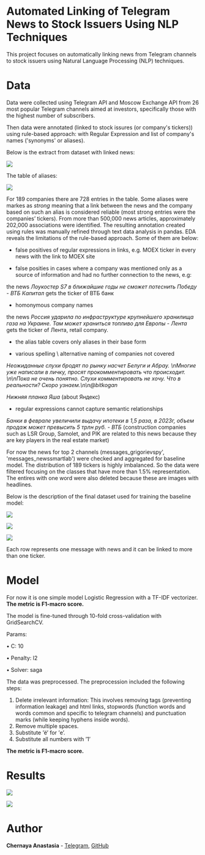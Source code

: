 # Automated Linking of Telegram News to Stock Issuers Using NLP Techniques

This project focuses on automatically linking news from Telegram channels to stock issuers using Natural Language Processing (NLP) techniques.

# Data
Data were collected using Telegram API and Moscow Exchange API from 26 most popular Telegram channels aimed at
investors, specifically those with the highest number of subscribers. 

Then data were annotated (linked to stock issures (or company's tickers)) using rule-based approach: with Regular Expression and list of company's names ('synonyms' or aliases).

Below is the extract from dataset with linked news:

![](https://github.com/ChernayaAnastasia/Screenshots/blob/master/raw_stock_news.png)

The table of aliases:

![](https://github.com/ChernayaAnastasia/Screenshots/blob/master/aliases.png)

For 189 companies there are 728 entries in the table. Some aliases were markes as *strong* meaning that a link between the news and the
company based on such an alias is considered reliable (most strong entries were the companies’ tickers). From more than 500,000 news articles, approximately 202,000 associations were identified. The resulting annotation created using rules was manually refined through text data analysis in pandas. EDA reveals the limitations of the rule-based approach. Some of them are below:

* false positives of regular expressions in links, e.g. MOEX ticker in every news with the link to MOEX site
  
* false posities in cases where a company was mentioned only as a source of information and had no further connection to the news, e.g:
  
the news *Лоукостер S7 в ближайшие годы не сможет потеснить Победу - ВТБ Капитал* gets the ticker of ВТБ банк

* homonymous company names
  
the news *Россия ударила по инфраструктуре крупнейшего хранилища газа на Украине. Там может храниться топливо для Европы - Лента* gets the ticker of Лента, retail company. 

* the alias table covers only aliases in their base form
  
* various spelling \ alternative naming of companies not covered
  
*Неожиданные слухи бродят по рынку насчет Белуги и Абрау. \nМногие уже написали в личку, просят прокомментировать что происходит. \n\nПока не очень понятно. Слухи комментировать не хочу. Что в реальности? Скоро узнаем.\n\n@bitkogan*

*Нижняя планка Яша* (about Яндекс)

* regular expressions cannot capture semantic relationships
  
*Банки в феврале увеличили выдачу ипотеки в 1,5 раза, в 2023г, объем продаж может превысить 5 трлн руб. - ВТБ* (construction companies such as LSR Group, Samolet, and PIK are related to this news because they are key players in the real estate market)

For now the news for top 2 channels (messages_grigorievspy', 'messages_newssmartlab') were checked and aggregated for baseline model. The distribution of 189 tickers is highly imbalanced. So the data were filtered focusing on the classes that have more than 1.5% representation. The entires with one word were also deleted because these are images with headlines. 

Below is the description of the final dataset used for training the baseline model:

![](https://github.com/ChernayaAnastasia/Screenshots/blob/master/baseline_dataset.png)

![](https://github.com/ChernayaAnastasia/Screenshots/blob/master/baseline_distribution.png)

![](https://github.com/ChernayaAnastasia/Screenshots/blob/master/baseline_text_statistics.png)

Each row represents one message with news and it can be linked to more than one ticker. 

# Model

For now it is one simple model Logistic Regression with a TF-IDF vectorizer. 
**The metric is F1-macro score.**

The model is fine-tuned through 10-fold cross-validation with GridSearchCV.

Params:

• C: 10

• Penalty: l2

• Solver: saga

The data was preprocessed. The preprocession included the following steps:

1. Delete irrelevant information: This involves removing tags (preventing
information leakage) and html links, stopwords (function words and
words common and specific to telegram channels) and punctuation marks
(while keeping hyphens inside words).
3. Remove multiple spaces. 
4. Substitute ’ё’ for ’е’.
5. Substitute all numbers with ’1’

**The metric is F1-macro score.**

# Results

![](https://github.com/ChernayaAnastasia/Screenshots/blob/master/baseline_model.png)

![](https://github.com/ChernayaAnastasia/Screenshots/blob/master/baseline_model_example.png)

# Author

**Chernaya Anastasia** - [Telegram](https://t.me/ChernayaAnastasia), [GitHub](https://github.com/ChernayaAnastasia)
